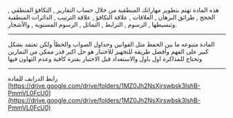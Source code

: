 هذه المادة تهتم بتطوير مهاراتك المنطقية من خلال حساب التقارير , التكافؤ المنطقي , الحجج , طرائق البرهان , العلاقات ,
علاقة التكافؤ , علاقة الترتيب , الدائرات المنطقية وتبسيطها , الرسوم , الترابط , التماثل , الرسوم المستوية , والأشجار.

---
المادة متنوعه ما بين الحفظ مثل القوانين وجداول الصواب والخطأ ولكن تعتمد بشكل كبير على الفهم وأفضل طريقة للتجهيز للاختبار
هو حل اكبر قدر ممكن من التمارين وتحتاج للمذاكرة اول باول والاستعداد قبل الاختبار بفترة كافية وعدم التهاون فيها

---
رابط الدرايف للمادة
[https://drive.google.com/drive/folders/1MZ0Jh2NsXjrswbsk3IshB-PmmVL0FcU0](https://drive.google.com/drive/folders/1MZ0Jh2NsXjrswbsk3IshB-PmmVL0FcU0)
